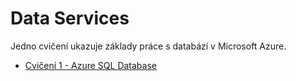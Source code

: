 # Data Services

Jedno cvičení ukazuje základy práce s databází v Microsoft Azure.

* [Cvičení 1 - Azure SQL Database](1%20-%20Azure%20SQL%20Database/Azure%20SQL%20Database.md)
